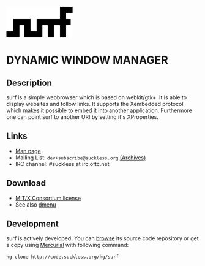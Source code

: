 ![surf](surf.gif)

DYNAMIC WINDOW MANAGER
======================

Description
-----------
surf is a simple webbrowser which is based on webkit/gtk+. It is able
to display websites and follow links. It supports the Xembedded protocol
which makes it possible to embed it into another application. Furthermore
one can point surf to another URI by setting it's XProperties.


Links
-----
* [Man page](manpage)
* Mailing List: `dev+subscribe@suckless.org` [(Archives)](http://lists.suckless.org/dev)
* IRC channel: #suckless at irc.oftc.net

Download
--------
* [MIT/X Consortium license](http://code.suckless.org/hg/surf/raw-file/tip/LICENSE)
* See also [dmenu](http://tools.suckless.org/dmenu)

Development
-----------
surf is actively developed. You can [browse](http://code.suckless.org/hg/dwm) its source code repository or get a copy using [Mercurial](http://www.selenic.com/mercurial/) with following command:

	hg clone http://code.suckless.org/hg/surf
